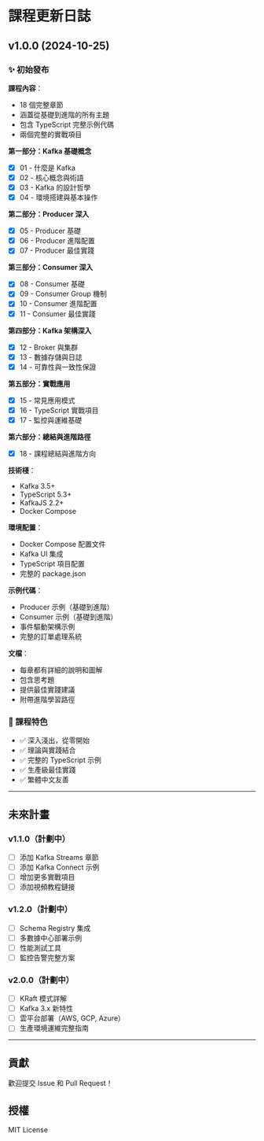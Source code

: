 # 課程更新日誌

## v1.0.0 (2024-10-25)

### ✨ 初始發布

**課程內容**：
- 18 個完整章節
- 涵蓋從基礎到進階的所有主題
- 包含 TypeScript 完整示例代碼
- 兩個完整的實戰項目

**第一部分：Kafka 基礎概念**
- [x] 01 - 什麼是 Kafka
- [x] 02 - 核心概念與術語
- [x] 03 - Kafka 的設計哲學
- [x] 04 - 環境搭建與基本操作

**第二部分：Producer 深入**
- [x] 05 - Producer 基礎
- [x] 06 - Producer 進階配置
- [x] 07 - Producer 最佳實踐

**第三部分：Consumer 深入**
- [x] 08 - Consumer 基礎
- [x] 09 - Consumer Group 機制
- [x] 10 - Consumer 進階配置
- [x] 11 - Consumer 最佳實踐

**第四部分：Kafka 架構深入**
- [x] 12 - Broker 與集群
- [x] 13 - 數據存儲與日誌
- [x] 14 - 可靠性與一致性保證

**第五部分：實戰應用**
- [x] 15 - 常見應用模式
- [x] 16 - TypeScript 實戰項目
- [x] 17 - 監控與運維基礎

**第六部分：總結與進階路徑**
- [x] 18 - 課程總結與進階方向

**技術棧**：
- Kafka 3.5+
- TypeScript 5.3+
- KafkaJS 2.2+
- Docker Compose

**環境配置**：
- Docker Compose 配置文件
- Kafka UI 集成
- TypeScript 項目配置
- 完整的 package.json

**示例代碼**：
- Producer 示例（基礎到進階）
- Consumer 示例（基礎到進階）
- 事件驅動架構示例
- 完整的訂單處理系統

**文檔**：
- 每章都有詳細的說明和圖解
- 包含思考題
- 提供最佳實踐建議
- 附帶進階學習路徑

### 🎯 課程特色

- ✅ 深入淺出，從零開始
- ✅ 理論與實踐結合
- ✅ 完整的 TypeScript 示例
- ✅ 生產級最佳實踐
- ✅ 繁體中文友善

---

## 未來計畫

### v1.1.0（計劃中）
- [ ] 添加 Kafka Streams 章節
- [ ] 添加 Kafka Connect 示例
- [ ] 增加更多實戰項目
- [ ] 添加視頻教程鏈接

### v1.2.0（計劃中）
- [ ] Schema Registry 集成
- [ ] 多數據中心部署示例
- [ ] 性能測試工具
- [ ] 監控告警完整方案

### v2.0.0（計劃中）
- [ ] KRaft 模式詳解
- [ ] Kafka 3.x 新特性
- [ ] 雲平台部署（AWS, GCP, Azure）
- [ ] 生產環境運維完整指南

---

## 貢獻

歡迎提交 Issue 和 Pull Request！

## 授權

MIT License

